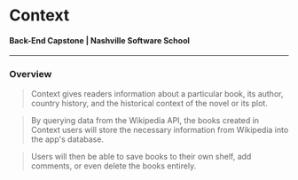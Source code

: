 # Context

#### Back-End Capstone | Nashville Software School 

***

### Overview

> Context gives readers information about a particular book, its author, country history, and the historical context of the novel or its plot.

> By querying data from the Wikipedia API, the books created in Context users will store the necessary information from Wikipedia into the app's database. 

> Users will then be able to save books to their own shelf, add comments, or even delete the books entirely. 
